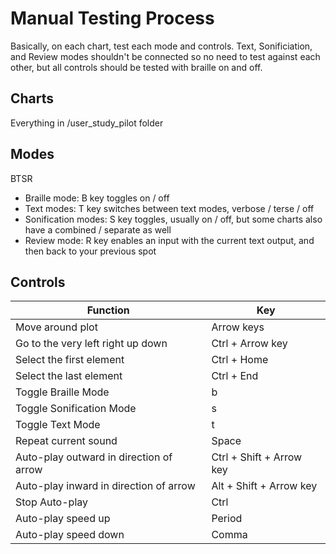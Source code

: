 # Manual Testing Process

Basically, on each chart, test each mode and controls. Text, Sonificiation, and Review modes shouldn't be connected so no need to test against each other, but all controls should be tested with braille on and off.

## Charts

Everything in /user_study_pilot folder

## Modes

BTSR

- Braille mode: B key toggles on / off
- Text modes: T key switches between text modes, verbose / terse / off
- Sonification modes: S key toggles, usually on / off, but some charts also have a combined / separate as well
- Review mode: R key enables an input with the current text output, and then back to your previous spot

## Controls

| Function                                | Key                      |
| --------------------------------------- | ------------------------ |
| Move around plot                        | Arrow keys               |
| Go to the very left right up down       | Ctrl + Arrow key         |
| Select the first element                | Ctrl + Home              |
| Select the last element                 | Ctrl + End               |
| Toggle Braille Mode                     | b                        |
| Toggle Sonification Mode                | s                        |
| Toggle Text Mode                        | t                        |
| Repeat current sound                    | Space                    |
| Auto-play outward in direction of arrow | Ctrl + Shift + Arrow key |
| Auto-play inward in direction of arrow  | Alt + Shift + Arrow key  |
| Stop Auto-play                          | Ctrl                     |
| Auto-play speed up                      | Period                   |
| Auto-play speed down                    | Comma                    |
